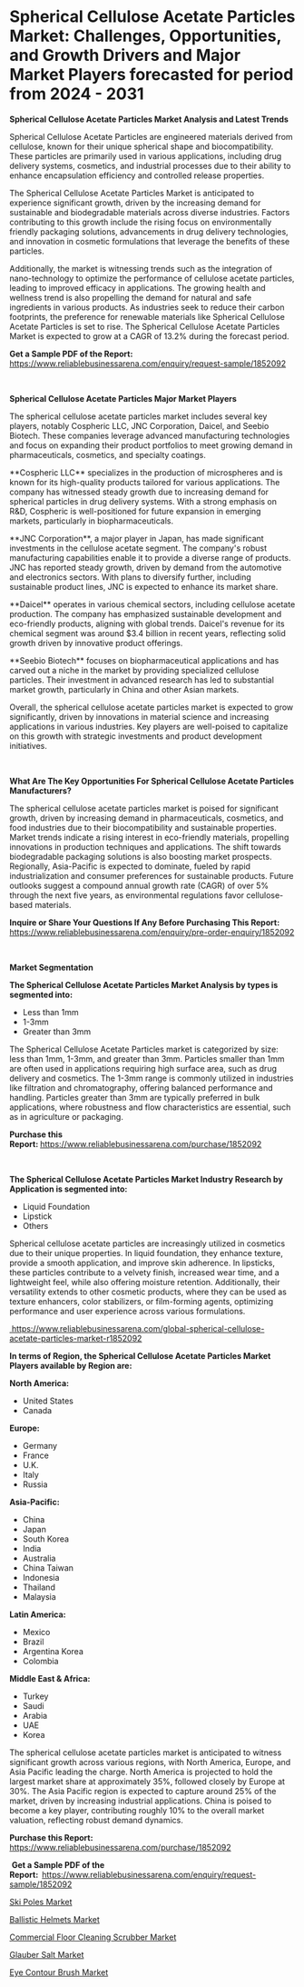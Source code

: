 <p><h1>Spherical Cellulose Acetate Particles Market: Challenges, Opportunities, and Growth Drivers and Major Market Players forecasted for period from 2024 - 2031</h1></p><p><strong>Spherical Cellulose Acetate Particles Market Analysis and Latest Trends</strong></p>
<p><p>Spherical Cellulose Acetate Particles are engineered materials derived from cellulose, known for their unique spherical shape and biocompatibility. These particles are primarily used in various applications, including drug delivery systems, cosmetics, and industrial processes due to their ability to enhance encapsulation efficiency and controlled release properties.</p><p>The Spherical Cellulose Acetate Particles Market is anticipated to experience significant growth, driven by the increasing demand for sustainable and biodegradable materials across diverse industries. Factors contributing to this growth include the rising focus on environmentally friendly packaging solutions, advancements in drug delivery technologies, and innovation in cosmetic formulations that leverage the benefits of these particles.</p><p>Additionally, the market is witnessing trends such as the integration of nano-technology to optimize the performance of cellulose acetate particles, leading to improved efficacy in applications. The growing health and wellness trend is also propelling the demand for natural and safe ingredients in various products. As industries seek to reduce their carbon footprints, the preference for renewable materials like Spherical Cellulose Acetate Particles is set to rise. The Spherical Cellulose Acetate Particles Market is expected to grow at a CAGR of 13.2% during the forecast period.</p></p>
<p><strong>Get a Sample PDF of the Report:&nbsp;</strong> <a href="https://www.reliablebusinessarena.com/enquiry/request-sample/1852092?utm_campaign=1566&utm_medium=2&utm_source=Github&utm_content=ia&utm_term=18102024&utm_id=spherical-cellulose-acetate-particles">https://www.reliablebusinessarena.com/enquiry/request-sample/1852092</a></p>
<p>&nbsp;</p>
<p><strong>Spherical Cellulose Acetate Particles Major Market Players</strong></p>
<p><p>The spherical cellulose acetate particles market includes several key players, notably Cospheric LLC, JNC Corporation, Daicel, and Seebio Biotech. These companies leverage advanced manufacturing technologies and focus on expanding their product portfolios to meet growing demand in pharmaceuticals, cosmetics, and specialty coatings.</p><p>**Cospheric LLC** specializes in the production of microspheres and is known for its high-quality products tailored for various applications. The company has witnessed steady growth due to increasing demand for spherical particles in drug delivery systems. With a strong emphasis on R&D, Cospheric is well-positioned for future expansion in emerging markets, particularly in biopharmaceuticals.</p><p>**JNC Corporation**, a major player in Japan, has made significant investments in the cellulose acetate segment. The company's robust manufacturing capabilities enable it to provide a diverse range of products. JNC has reported steady growth, driven by demand from the automotive and electronics sectors. With plans to diversify further, including sustainable product lines, JNC is expected to enhance its market share.</p><p>**Daicel** operates in various chemical sectors, including cellulose acetate production. The company has emphasized sustainable development and eco-friendly products, aligning with global trends. Daicel's revenue for its chemical segment was around $3.4 billion in recent years, reflecting solid growth driven by innovative product offerings.</p><p>**Seebio Biotech** focuses on biopharmaceutical applications and has carved out a niche in the market by providing specialized cellulose particles. Their investment in advanced research has led to substantial market growth, particularly in China and other Asian markets.</p><p>Overall, the spherical cellulose acetate particles market is expected to grow significantly, driven by innovations in material science and increasing applications in various industries. Key players are well-poised to capitalize on this growth with strategic investments and product development initiatives.</p></p>
<p>&nbsp;</p>
<p><strong>What Are The Key Opportunities For Spherical Cellulose Acetate Particles Manufacturers?</strong></p>
<p><p>The spherical cellulose acetate particles market is poised for significant growth, driven by increasing demand in pharmaceuticals, cosmetics, and food industries due to their biocompatibility and sustainable properties. Market trends indicate a rising interest in eco-friendly materials, propelling innovations in production techniques and applications. The shift towards biodegradable packaging solutions is also boosting market prospects. Regionally, Asia-Pacific is expected to dominate, fueled by rapid industrialization and consumer preferences for sustainable products. Future outlooks suggest a compound annual growth rate (CAGR) of over 5% through the next five years, as environmental regulations favor cellulose-based materials.</p></p>
<p><strong>Inquire or Share Your Questions If Any Before Purchasing This Report:</strong> <a href="https://www.reliablebusinessarena.com/enquiry/pre-order-enquiry/1852092?utm_campaign=1566&utm_medium=2&utm_source=Github&utm_content=ia&utm_term=18102024&utm_id=spherical-cellulose-acetate-particles">https://www.reliablebusinessarena.com/enquiry/pre-order-enquiry/1852092</a></p>
<p>&nbsp;</p>
<p><strong>Market Segmentation</strong></p>
<p><strong>The Spherical Cellulose Acetate Particles Market Analysis by types is segmented into:</strong></p>
<p><ul><li>Less than 1mm</li><li>1-3mm</li><li>Greater than 3mm</li></ul></p>
<p><p>The Spherical Cellulose Acetate Particles market is categorized by size: less than 1mm, 1-3mm, and greater than 3mm. Particles smaller than 1mm are often used in applications requiring high surface area, such as drug delivery and cosmetics. The 1-3mm range is commonly utilized in industries like filtration and chromatography, offering balanced performance and handling. Particles greater than 3mm are typically preferred in bulk applications, where robustness and flow characteristics are essential, such as in agriculture or packaging.</p></p>
<p><strong>Purchase this Report:&nbsp;</strong><a href="https://www.reliablebusinessarena.com/purchase/1852092?utm_campaign=1566&utm_medium=2&utm_source=Github&utm_content=ia&utm_term=18102024&utm_id=spherical-cellulose-acetate-particles">https://www.reliablebusinessarena.com/purchase/1852092</a></p>
<p>&nbsp;</p>
<p><strong>The Spherical Cellulose Acetate Particles Market Industry Research by Application is segmented into:</strong></p>
<p><ul><li>Liquid Foundation</li><li>Lipstick</li><li>Others</li></ul></p>
<p><p>Spherical cellulose acetate particles are increasingly utilized in cosmetics due to their unique properties. In liquid foundation, they enhance texture, provide a smooth application, and improve skin adherence. In lipsticks, these particles contribute to a velvety finish, increased wear time, and a lightweight feel, while also offering moisture retention. Additionally, their versatility extends to other cosmetic products, where they can be used as texture enhancers, color stabilizers, or film-forming agents, optimizing performance and user experience across various formulations.</p></p>
<p><a href="https://www.reliablebusinessarena.com/global-spherical-cellulose-acetate-particles-market-r1852092?utm_campaign=1566&utm_medium=2&utm_source=Github&utm_content=ia&utm_term=18102024&utm_id=spherical-cellulose-acetate-particles">&nbsp;https://www.reliablebusinessarena.com/global-spherical-cellulose-acetate-particles-market-r1852092</a></p>
<p><strong>In terms of Region, the Spherical Cellulose Acetate Particles Market Players available by Region are:</strong></p>
<p>
    <p> <strong> North America: </strong>
        <ul>
            <li>United States</li>
            <li>Canada</li>
        </ul>
        </p> 
    <p> <strong> Europe: </strong>
        <ul>
            <li>Germany</li>
            <li>France</li>
            <li>U.K.</li>
            <li>Italy</li>
            <li>Russia</li>
        </ul>
        </p> 
    <p> <strong> Asia-Pacific: </strong>
        <ul>
            <li>China</li>
            <li>Japan</li>
            <li>South Korea</li>
            <li>India</li>
            <li>Australia</li>
            <li>China Taiwan</li>
            <li>Indonesia</li>
            <li>Thailand</li>
            <li>Malaysia</li>
        </ul>
        </p> 
    <p> <strong> Latin America: </strong>
        <ul>
            <li>Mexico</li>
            <li>Brazil</li>
            <li>Argentina Korea</li>
            <li>Colombia</li>
        </ul>
        </p> 
    <p> <strong> Middle East & Africa: </strong>
        <ul>
            <li>Turkey</li>
            <li>Saudi</li>
            <li>Arabia</li>
            <li>UAE</li>
            <li>Korea</li>
        </ul>
    </p>
    </p>
<p><p>The spherical cellulose acetate particles market is anticipated to witness significant growth across various regions, with North America, Europe, and Asia Pacific leading the charge. North America is projected to hold the largest market share at approximately 35%, followed closely by Europe at 30%. The Asia Pacific region is expected to capture around 25% of the market, driven by increasing industrial applications. China is poised to become a key player, contributing roughly 10% to the overall market valuation, reflecting robust demand dynamics.</p></p>
<p><strong>Purchase this Report: </strong><a href="https://www.reliablebusinessarena.com/purchase/1852092?utm_campaign=1566&utm_medium=2&utm_source=Github&utm_content=ia&utm_term=18102024&utm_id=spherical-cellulose-acetate-particles">https://www.reliablebusinessarena.com/purchase/1852092</a></p>
<p>&nbsp;<strong>Get a Sample PDF of the Report:&nbsp;&nbsp;</strong><a href="https://www.reliablebusinessarena.com/enquiry/request-sample/1852092?utm_campaign=1566&utm_medium=2&utm_source=Github&utm_content=ia&utm_term=18102024&utm_id=spherical-cellulose-acetate-particles">https://www.reliablebusinessarena.com/enquiry/request-sample/1852092</a></p>
<p><strong></strong></p>
<p><p><a href="https://www.linkedin.com/pulse/ski-poles-market-navigating-challenges-unlocking-potential-t8frc?utm_campaign=1566&utm_medium=2&utm_source=Github&utm_content=ia&utm_term=18102024&utm_id=spherical-cellulose-acetate-particles">Ski Poles Market</a></p><p><a href="https://www.linkedin.com/pulse/emerging-technologies-reshaping-ballistic-helmets-market-hhp2c?utm_campaign=1566&utm_medium=2&utm_source=Github&utm_content=ia&utm_term=18102024&utm_id=spherical-cellulose-acetate-particles">Ballistic Helmets Market</a></p><p><a href="https://github.com/FosterFahey91/Market-Research-Report-List-1/blob/main/commercial-floor-cleaning-scrubber-market.md?utm_campaign=1566&utm_medium=2&utm_source=Github&utm_content=ia&utm_term=18102024&utm_id=spherical-cellulose-acetate-particles">Commercial Floor Cleaning Scrubber Market</a></p><p><a href="https://www.linkedin.com/pulse/emerging-technologies-reshaping-glauber-salt-market-impact-assessment-75mwf?utm_campaign=1566&utm_medium=2&utm_source=Github&utm_content=ia&utm_term=18102024&utm_id=spherical-cellulose-acetate-particles">Glauber Salt Market</a></p><p><a href="https://www.linkedin.com/pulse/eye-contour-brush-market-maturity-analysis-regional-q9zae?utm_campaign=1566&utm_medium=2&utm_source=Github&utm_content=ia&utm_term=18102024&utm_id=spherical-cellulose-acetate-particles">Eye Contour Brush Market</a></p></p>